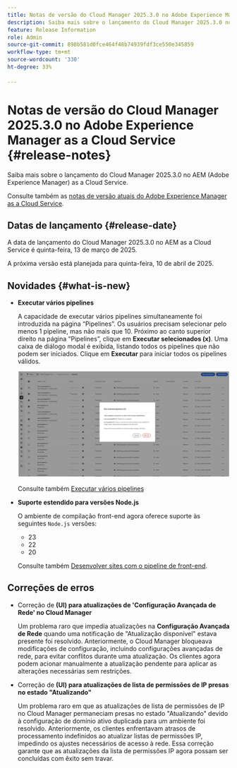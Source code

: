```yaml
---
title: Notas de versão do Cloud Manager 2025.3.0 no Adobe Experience Manager as a Cloud Service
description: Saiba mais sobre o lançamento do Cloud Manager 2025.3.0 no AEM as a Cloud Service.
feature: Release Information
role: Admin
source-git-commit: 898b581d0fce464f48b74939fdf3ce550e345859
workflow-type: tm+mt
source-wordcount: '330'
ht-degree: 33%

---
```


# Notas de versão do Cloud Manager 2025.3.0 no Adobe Experience Manager as a Cloud Service {#release-notes}

<!-- https://wiki.corp.adobe.com/display/DMSArchitecture/Cloud+Manager+2025.03.0+Release -->

Saiba mais sobre o lançamento do Cloud Manager 2025.3.0 no AEM (Adobe Experience Manager) as a Cloud Service.


Consulte também as [notas de versão atuais do Adobe Experience Manager as a Cloud Service](/help/release-notes/release-notes-cloud/release-notes-current.md).

## Datas de lançamento {#release-date}

A data de lançamento do Cloud Manager 2025.3.0 no AEM as a Cloud Service é quinta-feira, 13 de março de 2025.

A próxima versão está planejada para quinta-feira, 10 de abril de 2025.

## Novidades {#what-is-new}

* **Executar vários pipelines**

  A capacidade de executar vários pipelines simultaneamente foi introduzida na página “Pipelines”. Os usuários precisam selecionar pelo menos 1 pipeline, mas não mais que 10. Próximo ao canto superior direito na página “Pipelines”, clique em **Executar selecionados (x)**. Uma caixa de diálogo modal é exibida, listando todos os pipelines que não podem ser iniciados. Clique em **Executar** para iniciar todos os pipelines válidos.

  ![Caixa de diálogo “Executar pipelines selecionados”](/help/implementing/cloud-manager/release-notes/assets/run-selected-pipelines.png)

  Consulte também [Executar vários pipelines](/help/implementing/cloud-manager/configuring-pipelines/managing-pipelines.md#run-multiple-pipelines)

* **Suporte estendido para versões Node.js**

  O ambiente de compilação front-end agora oferece suporte às seguintes `Node.js` versões:

   * 23
   * 22
   * 20

  Consulte também [Desenvolver sites com o pipeline de front-end](/help/implementing/developing/introduction/developing-with-front-end-pipelines.md#node-versions). <!-- CMGR-65307 -->

<!--
## Early adoption program {#early-adoption}

Be a part of Cloud Manager's early adoption program and have a chance to test upcoming features. -->


## Correções de erros

* Correção de **(UI) para atualizações de &#39;Configuração Avançada de Rede&#39; no Cloud Manager**

  Um problema raro que impedia atualizações na **Configuração Avançada de Rede** quando uma notificação de &quot;Atualização disponível&quot; estava presente foi resolvido. Anteriormente, o Cloud Manager bloqueava modificações de configuração, incluindo configurações avançadas de rede, para evitar conflitos durante uma atualização. Os clientes agora podem acionar manualmente a atualização pendente para aplicar as alterações necessárias sem restrições. <!-- CMGR-65913 and CMGR-65788 -->

* Correção de **(UI) para atualizações de lista de permissões de IP presas no estado &quot;Atualizando&quot;**

  Um problema raro em que as atualizações de lista de permissões de IP no Cloud Manager permaneciam presas no estado &quot;Atualizando&quot; devido à configuração de domínio ativo duplicada para um ambiente foi resolvido. Anteriormente, os clientes enfrentavam atrasos de processamento indefinidos ao atualizar listas de permissões IP, impedindo os ajustes necessários de acesso à rede. Essa correção garante que as atualizações da lista de permissões IP agora possam ser concluídas com êxito sem travar. <!-- CMGR-65786 -->




<!-- ## Known issues {#known-issues} -->
